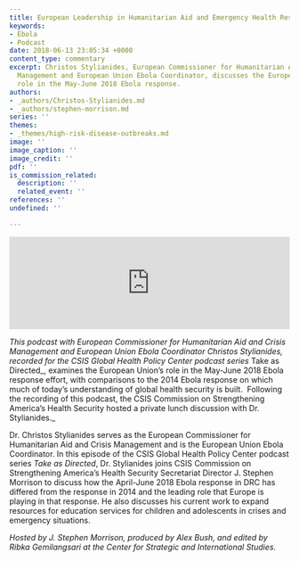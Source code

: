 ```yaml
---
title: European Leadership in Humanitarian Aid and Emergency Health Response
keywords:
- Ebola
- Podcast
date: 2018-06-13 23:05:34 +0000
content_type: commentary
excerpt: Christos Stylianides, European Commissioner for Humanitarian Aid and Crisis
  Management and European Union Ebola Coordinator, discusses the European Union’s
  role in the May-June 2018 Ebola response.
authors:
- _authors/Christos-Stylianides.md
- _authors/stephen-morrison.md
series: ''
themes:
- _themes/high-risk-disease-outbreaks.md
image: ''
image_caption: ''
image_credit: ''
pdf: ''
is_commission_related:
  description: ''
  related_event: ''
references: ''
undefined: ''

---
```

<iframe width="100%" height="166" scrolling="no" frameborder="no" src="https://w.soundcloud.com/player/?url=https%3A//api.soundcloud.com/tracks/457776030&amp;color=ff7700&amp;show_artwork=false"></iframe>

_This podcast with European Commissioner for Humanitarian Aid and Crisis Management and European Union Ebola Coordinator Christos Stylianides, recorded for the CSIS Global Health Policy Center podcast series_ Take as Directed_, examines the European Union’s role in the May-June 2018 Ebola response effort, with comparisons to the 2014 Ebola response on which much of today’s understanding of global health security is built.  Following the recording of this podcast, the CSIS Commission on Strengthening America’s Health Security hosted a private lunch discussion with Dr. Stylianides._

Dr. Christos Stylianides serves as the European Commissioner for Humanitarian Aid and Crisis Management and is the European Union Ebola Coordinator. In this episode of the CSIS Global Health Policy Center podcast series _Take as Directed_, Dr. Stylianides joins CSIS Commission on Strengthening America’s Health Security Secretariat Director J. Stephen Morrison to discuss how the April-June 2018 Ebola response in DRC has differed from the response in 2014 and the leading role that Europe is playing in that response. He also discusses his current work to expand resources for education services for children and adolescents in crises and emergency situations.

 _Hosted by J. Stephen Morrison, produced by Alex Bush, and edited by Ribka Gemilangsari at the Center for Strategic and International Studies._